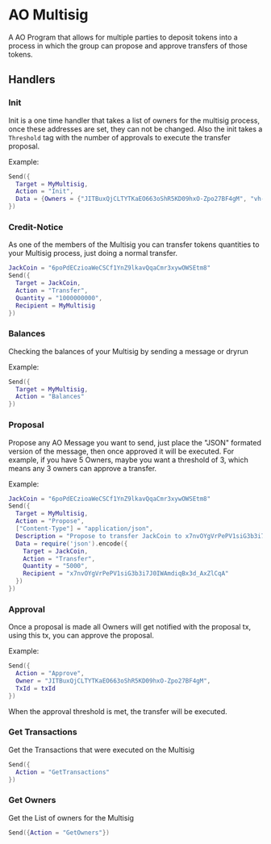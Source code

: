 # AO Multisig 

A AO Program that allows for multiple parties to deposit tokens into a process in which the group can propose and approve transfers of those tokens.

## Handlers

### Init

Init is a one time handler that takes a list of owners for the multisig process, once these addresses are set, they can not be changed. Also the init takes a `Threshold` tag with the number of approvals to execute the transfer proposal.

Example:

```lua
Send({
  Target = MyMultisig, 
  Action = "Init", 
  Data = {Owners = {"JITBuxQjCLTYTKaEO663oShR5KD09hxO-Zpo27BF4gM", "vh-NTHVvlKZqRxc8LyyTNok65yQ55a_PJ1zWLb9G2JI"}}, Threshold = "2" 
})
```

### Credit-Notice

As one of the members of the Multisig you can transfer tokens quantities to your Multisig process, just doing a normal transfer.

```lua
JackCoin = "6poPdECzioaWeCSCf1YnZ9lkavQqaCmr3xywOWSEtm8"
Send({
  Target = JackCoin, 
  Action = "Transfer",
  Quantity = "1000000000",
  Recipient = MyMultisig
})
```

### Balances

Checking the balances of your Multisig by sending a message or dryrun

Example:

```lua
Send({
  Target = MyMultisig,
  Action = "Balances"
})
```

### Proposal

Propose any AO Message you want to send, just place the "JSON" formated version of the message, then once approved it will be executed. For example, if you have 5 Owners, maybe you want a threshold of 3, which means any 3 owners can approve a transfer.

Example:

```lua
JackCoin = "6poPdECzioaWeCSCf1YnZ9lkavQqaCmr3xywOWSEtm8"
Send({
  Target = MyMultisig,
  Action = "Propose",
  ["Content-Type"] = "application/json",
  Description = "Propose to transfer JackCoin to x7nvOYgVrPePV1siG3b3i7J0IWAmdiqBx3d_AxZlCqA",
  Data = require('json').encode({
    Target = JackCoin,
    Action = "Transfer",
    Quantity = "5000",
    Recipient = "x7nvOYgVrPePV1siG3b3i7J0IWAmdiqBx3d_AxZlCqA"
  })
})
```

### Approval

Once a proposal is made all Owners will get notified with the proposal tx, using this tx, you can approve the proposal.

Example:

```lua
Send({
  Action = "Approve",
  Owner = "JITBuxQjCLTYTKaEO663oShR5KD09hxO-Zpo27BF4gM",
  TxId = txId
})
```

When the approval threshold is met, the transfer will be executed.


### Get Transactions

Get the Transactions that were executed on the Multisig

```lua
Send({
  Action = "GetTransactions"
})
```

### Get Owners

Get the List of owners for the Multisig

```lua
Send({Action = "GetOwners"})
```

